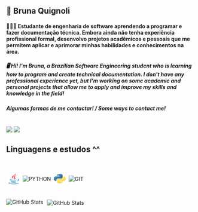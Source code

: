 
<h2> 🎀 Bruna Quignoli </h2>
 <h4> 👩🏼‍💻 Estudante de engenharia de software aprendendo a programar e fazer documentação técnica. Embora ainda não tenha experiência profissional formal, desenvolvo projetos acadêmicos e pessoais que me permitem aplicar e aprimorar minhas habilidades e conhecimentos na área. </h4>

 <h5> 🖥️ Hi! I'm Bruna, a Brazilian Software Engineering student who is learning how to program and create technical documentation. I don't have any professional experience yet, but I'm working on some academic and personal projects that allow me to apply and improve my skills and knowledge in the field! </h5>



<h5> Algumas formas de me contactar! / Some ways to contact me! </h5>
<br/>
<div> 
 <a href="https://instagram.com/brubsriv" target="_blank"><img src="https://img.shields.io/badge/-Instagram-%23E4405F?style=for-the-badge&logo=instagram&logoColor=white" target="_blank"></a>
  <a href="https://www.linkedin.com/in/brunaquignoli" target="_blank"><img src="https://img.shields.io/badge/-LinkedIn-%230077B5?style=for-the-badge&logo=linkedin&logoColor=white" target="_blank"></a> 
 

<!--
**brunaquignoli/brunaquignoli** is a ✨ _special_ ✨ repository because its `README.md` (this file) appears on your GitHub profile.

Here are some ideas to get you started:

- 🔭 I’m currently working on ...
- 🌱 I’m currently learning ...
- 👯 I’m looking to collaborate on ...
- 🤔 I’m looking for help with ...
- 💬 Ask me about ...
- 📫 How to reach me: ...
- 😄 Pronouns: ...
- ⚡ Fun fact: ...
-->

## Linguagens e estudos ^^

<br/>
  <div style="display: inline_block"><br>
    <img align="center" alt="JAVA" height="30" width="40" src="https://raw.githubusercontent.com/devicons/devicon/master/icons/java/java-original.svg" />
    <img align="center" alt="PYTHON" height="30" width="40" src="https://cdn.jsdelivr.net/gh/devicons/devicon@latest/icons/mysql/mysql-original.svg" />
    <img align="center" alt="MYSQL" height="30" width="40" src="https://raw.githubusercontent.com/devicons/devicon/master/icons/python/python-original.svg">
    <img align="center" alt="GIT" height="30" width="40" src="https://cdn.jsdelivr.net/gh/devicons/devicon@latest/icons/git/git-original-wordmark.svg">
  </div>


#


<p>
  <img 
    align="left" 
    alt="GitHub Stats" 
    height="180" 
    style="padding-right: 10px;" 
    src="https://github-readme-stats.vercel.app/api?username=brunaquignoli&show_icons=true&theme=omni&include_all_commits=true&count_private=true&locale=pt-br&border_radius=8&bg_color=fadce6&text_color=eb789f&icon_color=eb789f&title_color=eb789f"
  />

<img 
      align="center" 
      alt="GitHub Stats" 
      height="180" 
      src="https://github-readme-stats.vercel.app/api/top-langs/?username=brunaquignoli&layout=donut&langs_count=16&theme=omni&custom_title=Linguagens&border_radius=5&bg_color=fadce6&text_color=eb789f&icon_color=eb789f&title_color=eb789f"  
  />

</p>


